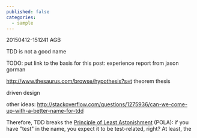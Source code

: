 ```yaml
---
published: false
categories:
  - sample
---
```


20150412-151241 AGB

TDD is not a good name

TODO: put link to the basis for this post: experience report from jason gorman

http://www.thesaurus.com/browse/hypothesis?s=t
theorem
thesis

driven
design

other ideas: http://stackoverflow.com/questions/1275936/can-we-come-up-with-a-better-name-for-tdd

Therefore, TDD breaks the [Principle of Least Astonishment][pola] (POLA): if you have "test" in the name, you expect it to be test-related, right? At least, the 

[pola]: http://en.wikipedia.org/wiki/Principle_of_least_astonishment

